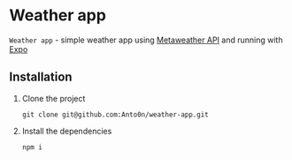 # Weather app

`Weather app` - simple weather app using [Metaweather API](https://www.metaweather.com/api/) and running with [Expo](https://expo.io/)

## Installation

1. Clone the project

   `git clone git@github.com:Anto0n/weather-app.git`

2. Install the dependencies

   `npm i`